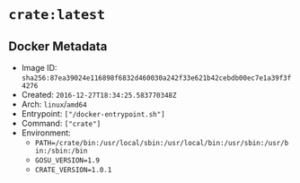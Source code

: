 # `crate:latest`

## Docker Metadata

- Image ID: `sha256:87ea39024e116898f6832d460030a242f33e621b42cebdb00ec7e1a39f3f4276`
- Created: `2016-12-27T18:34:25.583770348Z`
- Arch: `linux`/`amd64`
- Entrypoint: `["/docker-entrypoint.sh"]`
- Command: `["crate"]`
- Environment:
  - `PATH=/crate/bin:/usr/local/sbin:/usr/local/bin:/usr/sbin:/usr/bin:/sbin:/bin`
  - `GOSU_VERSION=1.9`
  - `CRATE_VERSION=1.0.1`
